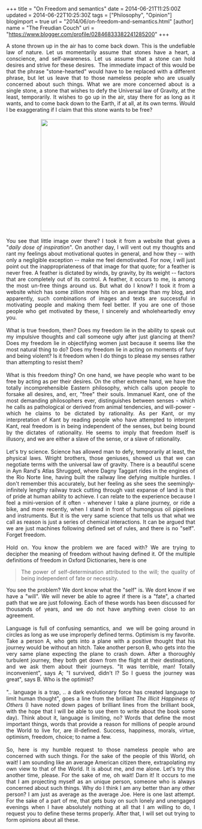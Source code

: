 +++
title = "On Freedom and semantics"
date = 2014-06-21T11:25:00Z
updated = 2014-06-22T10:25:30Z
tags = ["Philosophy", "Opinion"]
blogimport = true 
url = "2014/06/on-freedom-and-semantics.html"
[author]
	name = "The Freudian Couch"
	uri = "https://www.blogger.com/profile/02846833382241285200"
+++

<div dir="ltr" style="text-align: left;" trbidi="on">
<div style="text-align: justify;">
A stone thrown up in the air has to come back down. This is the undefiable law of nature. Let us momentarily assume that stones have a heart, a conscience, and self-awareness. Let us assume that a stone can hold desires and strive for these desires. &nbsp;The immediate impact of this would be that the phrase "stone-hearted" would have to be replaced with a different phrase, but let us leave that to those nameless people who are usually concerned about such things. What we are more concerned about is a single stone, a stone that wishes to defy the Universal law of Gravity, at the least, temporarily. It wishes to go up in the air, stay there for as long as it wants, and to come back down to the Earth, if at all, at its own terms. Would I be exaggerating if I claim that this stone wants to be free?</div>
<div>
<br /></div>
<div class="separator" style="clear: both; text-align: center;">
<a href="https://blogger.googleusercontent.com/img/b/R29vZ2xl/AVvXsEhgD_VV0VFapy6fcbHZgxW4CEztZ4hdXZ60x7KJfnuPj5Ww_uA1K6kyxryGZIffQUxJq41s8L8y1YgiHulhQoo8VTeDirySIxNaHWsnlOmPkqd-jSaMYM5C82goay51kLyl7caU17XOp8h5/s1600/be-free.jpg" imageanchor="1" style="margin-left: 1em; margin-right: 1em;"><img border="0" src="https://blogger.googleusercontent.com/img/b/R29vZ2xl/AVvXsEhgD_VV0VFapy6fcbHZgxW4CEztZ4hdXZ60x7KJfnuPj5Ww_uA1K6kyxryGZIffQUxJq41s8L8y1YgiHulhQoo8VTeDirySIxNaHWsnlOmPkqd-jSaMYM5C82goay51kLyl7caU17XOp8h5/s1600/be-free.jpg" height="298" width="320" /></a></div>
<div>
<br /></div>
<div>
<div style="text-align: justify;">
You see that little image over there? I took it from a website that gives a "<i>daily dose of inspiration</i>". On another day, I will vent out my thoughts and rant my feelings about motivational quotes in general, and how they -- with only a negligible exception -- make me feel demotivated. For now, I will just point out the inappropriateness of that image for that quote; for a feather is never free. A feather is dictated by winds, by gravity, by its weight -- factors that are completely out of its control. A feather, it occurs to me, is among the most un-free things around us. But what do I know? I took it from a website which has some zillion more hits on an average than my blog, and apparently, such combinations of images and texts are successful in motivating people and making them feel better. If you are one of those people who get motivated by these, I sincerely and wholeheartedly envy you.</div>
</div>
<div>
<div style="text-align: justify;">
<br /></div>
</div>
<div>
<div style="text-align: justify;">
What is true freedom, then? Does my freedom lie in the ability to speak out my impulsive thoughts and call someone ugly after just glancing at them? Does my freedom lie in objectifying women just because it seems like the most natural thing to do? Does my freedom lie in acting on moments of fury and being violent? Is it freedom when I do things to please my senses rather than attempting to resist them?</div>
<div style="text-align: justify;">
<br /></div>
<div style="text-align: justify;">
What is this freedom thing? On one hand, we have people who want to be free by acting as per their desires. On the other extreme hand, we have the totally incomprehensible Eastern philosophy, which calls upon people to forsake all desires, and, err, "free" their souls. Immanuel Kant, one of the most demanding philosophers ever, distinguishes between senses - which he calls as pathological or derived from animal tendencies, and will-power - which he claims to be dictated by rationality. As per Kant, or my interpretation of Kant by reading people who have attempted to interpret Kant, real freedom is in being independent of the senses, but being bound by the dictates of rationality. He seems to imply that freedom itself is illusory, and we are either a slave of the sense, or a slave of rationality.</div>
<div style="text-align: justify;">
<br /></div>
<div style="text-align: justify;">
Let's try science. Science has allowed man to defy, temporarily at least, the physical laws. Wright brothers, those geniuses, showed us that we can negotiate terms with the universal law of gravity. There is a beautiful scene in Ayn Rand's Atlas Shrugged, where Dagny Taggart rides in the engines of the Rio Norte line, having built the railway line defying multiple hurdles. I don't remember this accurately, but her feeling as she sees the seemingly-infinitely lengthy railway track cutting through vast expanse of land is that of pride at human ability to achieve. I can relate to the experience because I feel a mini-version of it often - whenever I take a plane journey, or ride a bike, and more recently, when I stand in front of humongous oil pipelines and instruments. But it is the very same science that tells us that what we call as reason is just a series of chemical interactions. It can be argued that we are just machines following defined set of rules, and there is no "self". Forget freedom.</div>
<div style="text-align: justify;">
<br /></div>
<div style="text-align: justify;">
Hold on. You know the problem we are faced with? We are trying to decipher the meaning of freedom without having defined it. Of the multiple definitions of freedom in Oxford Dictionaries, here is one<br />
<blockquote class="tr_bq">
The power of self-determination attributed to the will; the quality of being independent of fate or necessity.</blockquote>
</div>
<div style="text-align: justify;">
You see the problem? We dont know what the "self" is. We dont know if we have a "will". We will never be able to agree if there is a "fate", a charted path that we are just following. Each of these words has been discussed for thousands of years, and we do not have anything even close to an agreement.</div>
<div style="text-align: justify;">
<br /></div>
<div style="text-align: justify;">
Language is full of confusing semantics, and &nbsp;we will be going around in circles as long as we use improperly defined terms. Optimism is my favorite. Take a person A, who gets into a plane with a positive thought that his journey would be without an hitch. Take another person B, who gets into the very same plane expecting the plane to crash down. After a thoroughly turbulent journey, they both get down from the flight at their destinations, and we ask them about their journeys. "It was terrible, man! Totally inconvenient", says A; "I survived, didn't I? So I guess the journey was great", says B. Who is the optimist?</div>
<div style="text-align: justify;">
<br /></div>
<div style="text-align: justify;">
".. language is a trap, .. a dark evolutionary force has created language to limit human thought", goes a line from the brilliant <i>The Illicit Happiness of Others</i> (I have noted down pages of brilliant lines from the brilliant book, with the hope that I will be able to use them to write about the book some day). Think about it, language is limiting, no? Words that define the most important things, words that provide a reason for millions of people around the World to live for, are ill-defined. Success, happiness, morals, virtue, optimism, freedom, choice; to name a few.</div>
<br />
<div style="text-align: justify;">
So, here is my humble request to those nameless people who are concerned with such things. For the sake of the people of this World, oh wait! I am sounding like an average American citizen there, extrapolating my own view to that of the World. It is about me, and me alone. Let's try this another time, please. For the sake of me, oh wait! Darn it! It occurs to me that I am projecting myself as an unique person, someone who is always concerned about such things. Why do I think I am any better than any other person? I am just as average as the average Joe. Here is one last attempt. For the sake of a part of me, that gets busy on such lonely and unengaged evenings when I have absolutely nothing at all that I am willing to do, I request you to define these terms properly. After that, I will set out trying to form opinions about all these.</div>
</div>
</div>

